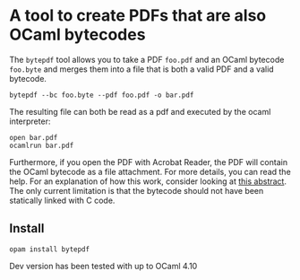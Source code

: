 # A tool to create PDFs that are also OCaml bytecodes 

The `bytepdf` tool allows you to take a PDF `foo.pdf` and an OCaml bytecode `foo.byte` and merges them into a file that is both a valid PDF and a valid bytecode.

```
bytepdf --bc foo.byte --pdf foo.pdf -o bar.pdf
```

The resulting file can both be read as a pdf and executed by the ocaml interpreter:

```
open bar.pdf
ocamlrun bar.pdf
```

Furthermore, if you open the PDF with Acrobat Reader, the PDF will contain the OCaml bytecode as a file attachment. For more details, you can read the help. For an explanation of how this work, consider looking at [this abstract](abstract.pdf).
The only current limitation is that the bytecode should not
have been statically linked with C code.

## Install

```
opam install bytepdf
```

Dev version has been tested with up to OCaml 4.10
